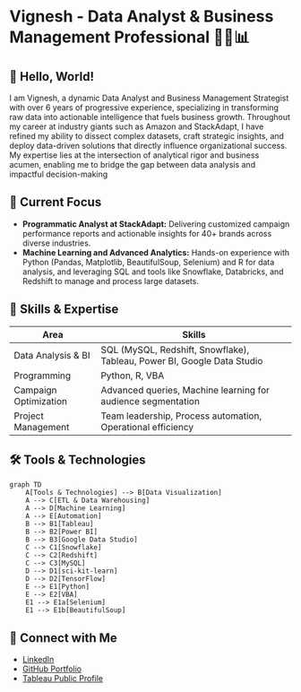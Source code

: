 # Vignesh - Data Analyst & Business Management Professional 👨‍💼📊

## 👋 Hello, World!

I am Vignesh, a dynamic Data Analyst and Business Management Strategist with over 6 years of progressive experience, specializing in transforming raw data into actionable intelligence that fuels business growth. Throughout my career at industry giants such as Amazon and StackAdapt, I have refined my ability to dissect complex datasets, craft strategic insights, and deploy data-driven solutions that directly influence organizational success. My expertise lies at the intersection of analytical rigor and business acumen, enabling me to bridge the gap between data analysis and impactful decision-making

## 🚀 Current Focus

- **Programmatic Analyst at StackAdapt:** Delivering customized campaign performance reports and actionable insights for 40+ brands across diverse industries.
- **Machine Learning and Advanced Analytics:** Hands-on experience with Python (Pandas, Matplotlib, BeautifulSoup, Selenium) and R for data analysis, and leveraging SQL and tools like Snowflake, Databricks, and Redshift to manage and process large datasets.

## 💼 Skills & Expertise

| Area | Skills |
|------|--------|
| Data Analysis & BI | SQL (MySQL, Redshift, Snowflake), Tableau, Power BI, Google Data Studio |
| Programming | Python, R, VBA |
| Campaign Optimization | Advanced queries, Machine learning for audience segmentation |
| Project Management | Team leadership, Process automation, Operational efficiency |


## 🛠️ Tools & Technologies

```mermaid
graph TD
    A[Tools & Technologies] --> B[Data Visualization]
    A --> C[ETL & Data Warehousing]
    A --> D[Machine Learning]
    A --> E[Automation]
    B --> B1[Tableau]
    B --> B2[Power BI]
    B --> B3[Google Data Studio]
    C --> C1[Snowflake]
    C --> C2[Redshift]
    C --> C3[MySQL]
    D --> D1[sci-kit-learn]
    D --> D2[TensorFlow]
    E --> E1[Python]
    E --> E2[VBA]
    E1 --> E1a[Selenium]
    E1 --> E1b[BeautifulSoup]
```

## 🔗 Connect with Me

- [LinkedIn](https://www.linkedin.com/in/h-vignesh/)
- [GitHub Portfolio](https://github.com/Vignesh-Hariharan)
- [Tableau Public Profile](https://public.tableau.com/profile/vignesh.hariharan4351/)
